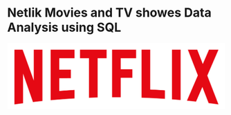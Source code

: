 # Netlik Movies and TV showes Data Analysis using SQL
![Netflix Logo](https://github.com/flamekaiser007/netflix_sql_project/blob/main/logo.png)

